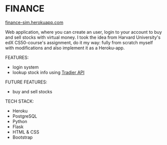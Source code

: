 # FINANCE
[finance-sim.herokuapp.com](https://finance-sim.herokuapp.com/)

Web application, where you can create an user, login to your account to buy and sell stocks with virtual money. I took the idea from Harvard University's edX CS50-course's assignment, do it my way: fully from scratch myself with modifications and also implement it as a Heroku-app.

FEATURES:
- login system
- lookup stock info using [Tradier API](https://developer.tradier.com/getting_started)

FUTURE FEATURES:
- buy and sell stocks

TECH STACK:
- Heroku
- PostgreSQL
- Python
- Flask
- HTML & CSS
- Bootstrap
